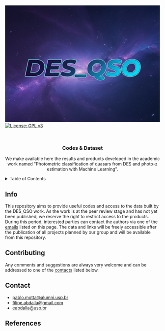 ![DES_QSO](/logo.png?refresh=1)
[![License: GPL v3](https://img.shields.io/badge/License-GPLv3-blue.svg)](https://www.gnu.org/licenses/gpl-3.0)
<a name="readme-top"></a>

<!-- PROJECT LOGO -->
<br />
<div align="center">
  <h3 align="center">Codes & Dataset</h3>

  <p align="center">
    We make available here the results and products developed in the academic work named "Photometric classification of quasars from DES and photo-z estimation with Machine Learning".
  </p>
</div>

<!-- TABLE OF CONTENTS -->
<details>
  <summary>Table of Contents</summary>
  <ol>
    <li><a href="#info">Info</a></li>
    <li><a href="#contributing">Contributing</a></li>
    <li><a href="#contact">Contact</a></li>
    <li><a href="#references">References</a></li>
  </ol>
</details>

<!-- ABOUT THE PROJECT -->
## Info
This repository aims to provide useful codes and access to the data built by the DES_QSO work. As the work is at the peer review stage and has not yet been published, we reserve the right to restrict access to the products. During this period, interested parties can contact the authors via one of the <a href="#contact">emails</a> listed on this page. The data and links will be freely accessible after the publication of all projects planned by our group and will be available from this repository.

## Contributing
Any comments and suggestions are always very welcome and can be addressed to one of the <a href="#contact">contacts</a> listed below.

## Contact
- pablo.motta@alumni.usp.br
- filipe.abdalla@gmail.com
- eabdalla@usp.br

<!-- ACKNOWLEDGMENTS -->
## References
